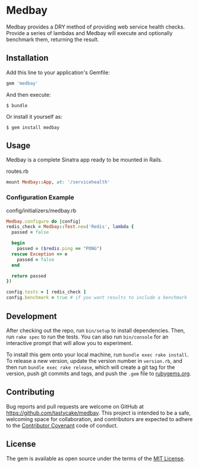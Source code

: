 # Medbay

Medbay provides a DRY method of providing web service health checks. Provide a series of lambdas and Medbay will execute and optionally benchmark them, returning the result.

## Installation

Add this line to your application's Gemfile:

```ruby
gem 'medbay'
```

And then execute:

    $ bundle

Or install it yourself as:

    $ gem install medbay

## Usage

Medbay is a complete Sinatra app ready to be mounted in Rails.

routes.rb
```ruby
mount Medbay::App, at: '/servicehealth'
```

### Configuration Example

config/initializers/medbay.rb
```ruby
Medbay.configure do |config|
redis_check = Medbay::Test.new('Redis', lambda {
  passed = false

  begin
    passed = ($redis.ping == "PONG")
  rescue Exception => e
    passed = false
  end

  return passed
})

config.tests = [ redis_check ]
config.benchmark = true # if you want results to include a benchmark
```

## Development

After checking out the repo, run `bin/setup` to install dependencies. Then, run `rake spec` to run the tests. You can also run `bin/console` for an interactive prompt that will allow you to experiment.

To install this gem onto your local machine, run `bundle exec rake install`. To release a new version, update the version number in `version.rb`, and then run `bundle exec rake release`, which will create a git tag for the version, push git commits and tags, and push the `.gem` file to [rubygems.org](https://rubygems.org).

## Contributing

Bug reports and pull requests are welcome on GitHub at https://github.com/tastycake/medbay. This project is intended to be a safe, welcoming space for collaboration, and contributors are expected to adhere to the [Contributor Covenant](contributor-covenant.org) code of conduct.


## License

The gem is available as open source under the terms of the [MIT License](http://opensource.org/licenses/MIT).
